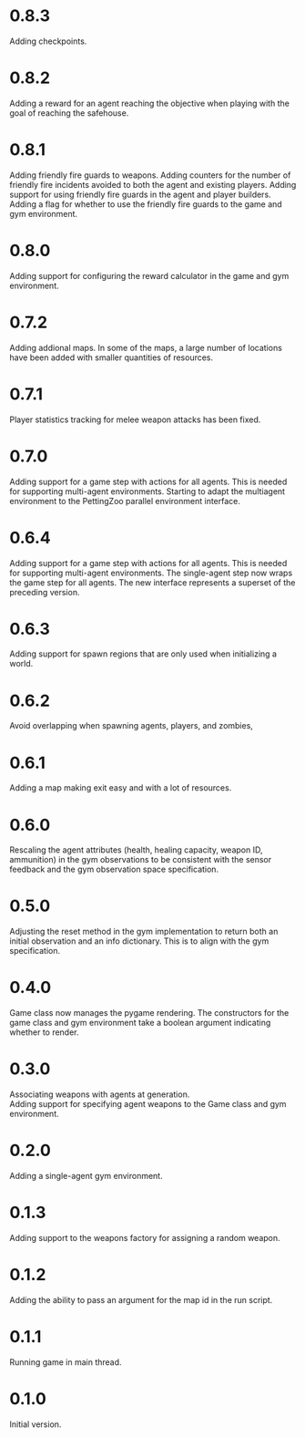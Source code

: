 # 0.8.3

Adding checkpoints.

# 0.8.2

Adding a reward for an agent reaching the objective when playing with the goal of reaching the safehouse.

# 0.8.1

Adding friendly fire guards to weapons.
Adding counters for the number of friendly fire incidents avoided to both the agent and existing players.
Adding support for using friendly fire guards in the agent and player builders.
Adding a flag for whether to use the friendly fire guards to the game and gym environment.

# 0.8.0

Adding support for configuring the reward calculator in the game and gym environment.

# 0.7.2

Adding addional maps.  In some of the maps, a large number of locations have been added with smaller quantities of resources.

# 0.7.1

Player statistics tracking for melee weapon attacks has been fixed.

# 0.7.0

Adding support for a game step with actions for all agents.  This is needed for supporting multi-agent environments.
Starting to adapt the multiagent environment to the PettingZoo parallel environment interface.

# 0.6.4

Adding support for a game step with actions for all agents. This is needed for supporting multi-agent environments.
The single-agent step now wraps the game step for all agents. The new interface represents a superset of the preceding version.

# 0.6.3

Adding support for spawn regions that are only used when initializing a world.

# 0.6.2

Avoid overlapping when spawning agents, players, and zombies, 

# 0.6.1

Adding a map making exit easy and with a lot of resources.

# 0.6.0

Rescaling the agent attributes (health, healing capacity, weapon ID, ammunition) in the gym observations to be
consistent with the sensor feedback and the gym observation space specification.

# 0.5.0

Adjusting the reset method in the gym implementation to return both an initial observation and an info dictionary.
This is to align with the gym specification.

# 0.4.0

Game class now manages the pygame rendering. The constructors for the game class and gym environment take a boolean argument indicating whether to render.

# 0.3.0

Associating weapons with agents at generation.  
Adding support for specifying agent weapons to the Game class and gym environment.

# 0.2.0

Adding a single-agent gym environment.

# 0.1.3

Adding support to the weapons factory for assigning a random weapon.

# 0.1.2

Adding the ability to pass an argument for the map id in the run script.

# 0.1.1

Running game in main thread.

# 0.1.0

Initial version.

